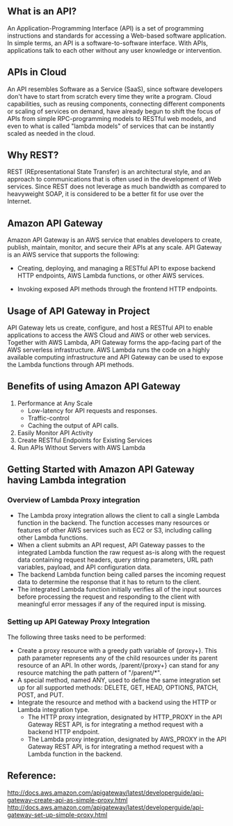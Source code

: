 ## What is an API?
An Application-Programming Interface (API) is a set of programming instructions and standards for accessing a Web-based software application. In simple terms, an API is a software-to-software interface. With APIs, applications talk to each other without any user knowledge or intervention.


## APIs in Cloud 
An API resembles Software as a Service (SaaS), since software developers don't have to start from scratch every time they write a program. Cloud capabilities, such as reusing components, connecting different components or scaling of services on demand, have already begun to shift the focus of APIs from simple RPC-programming models to RESTful web models, and even to what is called "lambda models" of services that can be instantly scaled as needed in the cloud.


## Why REST?
REST (REpresentational State Transfer) is an architectural style, and an approach to communications that is often used in the development of Web services. Since REST does not leverage as much bandwidth as compared to heavyweight SOAP, it is considered to be a better fit for use over the Internet.


## Amazon API Gateway
Amazon API Gateway is an AWS service that enables developers to create, publish, maintain, monitor, and secure their APIs at any scale. API Gateway is an AWS service that supports the following:

* Creating, deploying, and managing a RESTful API to expose backend HTTP endpoints, AWS Lambda functions, or other AWS services.

* Invoking exposed API methods through the frontend HTTP endpoints.

## Usage of API Gateway in Project
API Gateway lets us create, configure, and host a RESTful API to enable applications to access the AWS Cloud and AWS or other web services. Together with AWS Lambda, API Gateway forms the app-facing part of the AWS serverless infrastructure. AWS Lambda runs the code on a highly available computing infrastructure and API Gateway can be used to expose the Lambda functions through API methods.

## Benefits of using Amazon API Gateway
1. Performance at Any Scale
    * Low-latency for API requests and responses.
    * Traffic-control
    * Caching the output of API calls.
2. Easily Monitor API Activity
3. Create RESTful Endpoints for Existing Services
4. Run APIs Without Servers with AWS Lambda

## Getting Started with Amazon API Gateway having Lambda integration
### Overview of Lambda Proxy integration
* The Lambda proxy integration allows the client to call a single Lambda function in the backend. The function accesses many resources or features of other AWS services such as EC2 or S3, including calling other Lambda functions.
* When a client submits an API request, API Gateway passes to the integrated Lambda function the raw request as-is along with the request data containing request headers, query string parameters, URL path variables, payload, and API configuration data.
* The backend Lambda function being called parses the incoming request data to determine the response that it has to return to the client.
* The integrated Lambda function initially verifies all of the input sources before processing the request and responding to the client with meaningful error messages if any of the required input is missing.

### Setting up API Gateway Proxy Integration
The following three tasks need to be performed:
* Create a proxy resource with a greedy path variable of {proxy+}. This path parameter represents any of the child resources under its parent resource of an API. In other words, /parent/{proxy+} can stand for any resource matching the path pattern of "/parent/*".
* A special method, named ANY, used to define the same integration set up for all supported methods: DELETE, GET, HEAD, OPTIONS, PATCH, POST, and PUT.
* Integrate the resource and method with a backend using the HTTP or Lambda integration type.
   * The HTTP proxy integration, designated by HTTP_PROXY in the API Gateway REST API, is for integrating a method request with a backend HTTP endpoint.
   * The Lambda proxy integration, designated by AWS_PROXY in the API Gateway REST API, is for integrating a method request with a Lambda function in the backend.

## Reference:
http://docs.aws.amazon.com/apigateway/latest/developerguide/api-gateway-create-api-as-simple-proxy.html
http://docs.aws.amazon.com/apigateway/latest/developerguide/api-gateway-set-up-simple-proxy.html
